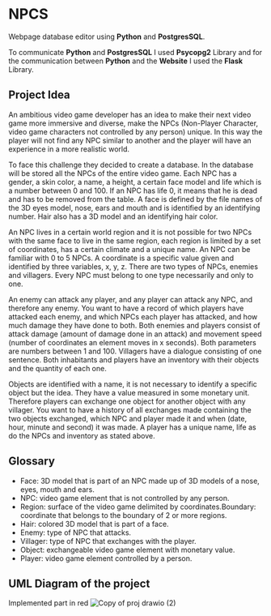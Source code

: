 # NPCS
Webpage database editor using **Python** and **PostgresSQL**.

To communicate **Python** and **PostgresSQL** I used **Psycopg2** Library and for the communication between **Python** and the **Website** I used the **Flask** Library.

## Project Idea

An ambitious video game developer has an idea to make their next video game more immersive and diverse, make the NPCs (Non-Player Character, video game characters not controlled by any person) unique. In this way the player will not find any NPC similar to another and the player will have an experience in a more realistic world.

To face this challenge they decided to create a database. In the database will be stored all the NPCs of the entire video game. Each NPC has a gender, a skin color, a name, a height, a certain face model and life which is a number between 0 and 100. If an NPC has life 0, it means that he is dead and has to be removed from the table. A face is defined by the file names of the 3D eyes model, nose, ears and mouth and is identified by an identifying number. Hair also has a 3D model and an identifying hair color.

An NPC lives in a certain world region and it is not possible for two NPCs with the same face to live in the same region, each region is limited by a set of coordinates, has a certain climate and a unique name. An NPC can be familiar with 0 to 5 NPCs.
A coordinate is a specific value given and identified by three variables, x, y, z.
There are two types of NPCs, enemies and villagers. Every NPC must belong to one type necessarily and only to one.

An enemy can attack any player, and any player can attack any NPC, and therefore any enemy. You want to have a record of which players have attacked each enemy, and which NPCs each player has attacked, and how much damage they have done to both. Both enemies and players consist of attack damage (amount of damage done in an attack) and movement speed (number of coordinates an element moves in x seconds). Both parameters are numbers between 1 and 100.
Villagers have a dialogue consisting of one sentence. Both inhabitants and players have an inventory with their objects and the quantity of each one.

Objects are identified with a name, it is not necessary to identify a specific object but the idea. They have a value measured in some monetary unit. Therefore players can exchange one object for another object with any villager. You want to have a history of all exchanges made containing the two objects exchanged, which NPC and player made it and when (date, hour, minute and second) it was made.
A player has a unique name, life as do the NPCs and inventory as stated above.


## Glossary
- Face: 3D model that is part of an NPC made up of 3D models of a nose, eyes, mouth and ears.
- NPC: video game element that is not controlled by any person.
- Region: surface of the video game delimited by coordinates.Boundary: coordinate that belongs to the boundary of 2 or more regions.
- Hair: colored 3D model that is part of a face.
- Enemy: type of NPC that attacks.
- Villager: type of NPC that exchanges with the player.
- Object: exchangeable video game element with monetary value.
- Player: video game element controlled by a person.


## **UML** Diagram of the project
Implemented part in red
![Copy of proj drawio (2)](https://github.com/Blondie-TheManWithNoName/NPCS/assets/58909117/3251e2c2-5db7-4d93-afe1-bee708ad5252)
